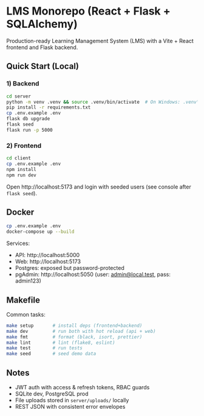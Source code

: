 # LMS Monorepo (React + Flask + SQLAlchemy)

Production-ready Learning Management System (LMS) with a Vite + React frontend and Flask backend.

## Quick Start (Local)

### 1) Backend
```bash
cd server
python -m venv .venv && source .venv/bin/activate  # On Windows: .venv\Scripts\activate
pip install -r requirements.txt
cp .env.example .env
flask db upgrade
flask seed
flask run -p 5000
```

### 2) Frontend
```bash
cd client
cp .env.example .env
npm install
npm run dev
```

Open http://localhost:5173 and login with seeded users (see console after `flask seed`).

## Docker
```bash
cp .env.example .env
docker-compose up --build
```

Services:
- API: http://localhost:5000
- Web: http://localhost:5173
- Postgres: exposed but password-protected
- pgAdmin: http://localhost:5050 (user: admin@local.test, pass: admin123)

## Makefile
Common tasks:
```bash
make setup       # install deps (frontend+backend)
make dev         # run both with hot reload (api + web)
make fmt         # format (black, isort, prettier)
make lint        # lint (flake8, eslint)
make test        # run tests
make seed        # seed demo data
```

## Notes
- JWT auth with access & refresh tokens, RBAC guards
- SQLite dev, PostgreSQL prod
- File uploads stored in `server/uploads/` locally
- REST JSON with consistent error envelopes
